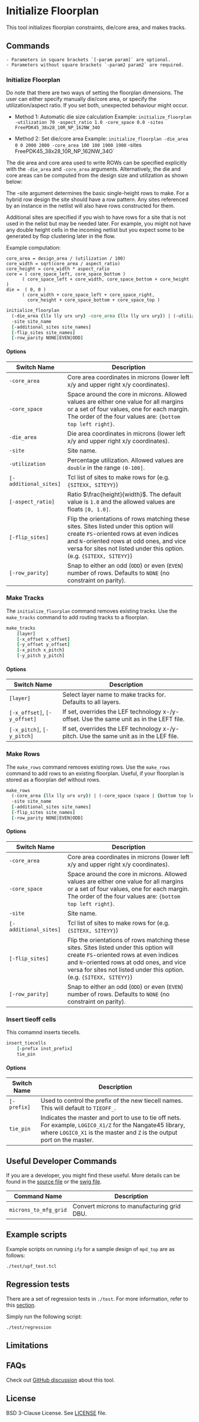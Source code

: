# Initialize Floorplan

This tool initializes floorplan constraints, die/core area, and makes tracks. 

## Commands

```{note}
- Parameters in square brackets `[-param param]` are optional.
- Parameters without square brackets `-param2 param2` are required.
```

### Initialize Floorplan

Do note that there are two ways of setting the floorplan dimensions.
The user can either specify manually die/core area, or
specify the utilization/aspect ratio. If you set both, 
unexpected behaviour might occur.

- Method 1: Automatic die size calculation
Example: `initialize_floorplan -utilization 70 -aspect_ratio 1.0 -core_space 0.0 -sites FreePDK45_38x28_10R_NP_162NW_34O`

- Method 2: Set die/core area
Example: `initialize_floorplan -die_area 0 0 2000 2000 -core_area 100 100 1900 1900` -sites FreePDK45_38x28_10R_NP_162NW_34O`

The die area and core area used to write ROWs can be specified explicitly
with the `-die_area` and `-core_area` arguments. Alternatively, the die and
core areas can be computed from the design size and utilization as shown below:

The -site argument determines the basic single-height rows to make.
For a hybrid row design the site should have a row pattern.  Any sites
referenced by an instance in the netlist will also have rows
constructed for them.

Additional sites are specified if you wish to have rows for a site
that is not used in the nelist but may be needed later.  For example,
you might not have any double height cells in the incoming netlist but
you expect some to be generated by flop clustering later in the flow.

Example computation:

```
core_area = design_area / (utilization / 100)
core_width = sqrt(core_area / aspect_ratio)
core_height = core_width * aspect_ratio
core = ( core_space_left, core_space_bottom )
      ( core_space_left + core_width, core_space_bottom + core_height )
die =  ( 0, 0 )
      ( core_width + core_space_left + core_space_right,
        core_height + core_space_bottom + core_space_top )
```


```tcl
initialize_floorplan
  (-die_area {llx lly urx ury} -core_area {llx lly urx ury}) | (-utilization util -core_space (space | {bottom top left right}) [-aspect_ratio ratio])
  -site site_name
  [-additional_sites site_names]
  [-flip_sites site_names]
  [-row_parity NONE|EVEN|ODD]
```

#### Options

| Switch Name | Description |
| ----- | ----- |
| `-core_area` | Core area coordinates in microns (lower left x/y and upper right x/y coordinates). |
| `-core_space` | Space around the core in microns. Allowed values are either one value for all margins or a set of four values, one for each margin. The order of the four values are: `{bottom top left right}`. |
| `-die_area` | Die area coordinates in microns (lower left x/y and upper right x/y coordinates). |
| `-site` | Site name. |
| `-utilization` | Percentage utilization. Allowed values are `double` in the range `(0-100]`. |
| `[-additional_sites]` | Tcl list of sites to make rows for (e.g. `{SITEXX, SITEYY}`) |
| `[-aspect_ratio]` | Ratio $\frac{height}{width}$. The default value is `1.0` and the allowed values are floats `[0, 1.0]`. |
| `[-flip_sites]` | Flip the orientations of rows matching these sites. Sites listed under this option will create `FS`-oriented rows at even indices and `N`-oriented rows at odd ones, and vice versa for sites not listed under this option. (e.g. `{SITEXX, SITEYY}`) |
| `[-row_parity]` | Snap to either an odd (`ODD`) or even (`EVEN`) number of rows. Defaults to `NONE` (no constraint on parity). |

### Make Tracks

The `initialize_floorplan` command removes existing tracks. 
Use the `make_tracks` command to add routing tracks to a floorplan.

```tcl
make_tracks 
    [layer]
    [-x_offset x_offset]
    [-y_offset y_offset]
    [-x_pitch x_pitch]
    [-y_pitch y_pitch]
```

#### Options

| Switch Name | Description |
| ----- | ----- |
| `[layer]` | Select layer name to make tracks for. Defaults to all layers. |
| `[-x_offset]`, `[-y_offset]` | If set, overrides the LEF technology x-/y- offset. Use the same unit as in the LEFT file. |
| `[-x_pitch]`, `[-y_pitch]` | If set, overrides the LEF technology x-/y- pitch. Use the same unit as in the LEF file. |

### Make Rows

The `make_rows` command removes existing rows. 
Use the `make_rows` command to add rows to an existing floorplan. Useful,
if your floorplan is stored as a floorplan def without rows.

```tcl
make_rows
  (-core_area {llx lly urx ury}) | (-core_space (space | {bottom top left right}))
  -site site_name
  [-additional_sites site_names]
  [-flip_sites site_names]
  [-row_parity NONE|EVEN|ODD]
```

#### Options


| Switch Name | Description |
| ----- | ----- |
| `-core_area` | Core area coordinates in microns (lower left x/y and upper right x/y coordinates). |
| `-core_space` | Space around the core in microns. Allowed values are either one value for all margins or a set of four values, one for each margin. The order of the four values are: `{bottom top left right}`. |
| `-site` | Site name. |
| `[-additional_sites]` | Tcl list of sites to make rows for (e.g. `{SITEXX, SITEYY}`) |
| `[-flip_sites]` | Flip the orientations of rows matching these sites. Sites listed under this option will create `FS`-oriented rows at even indices and `N`-oriented rows at odd ones, and vice versa for sites not listed under this option. (e.g. `{SITEXX, SITEYY}`) |
| `[-row_parity]` | Snap to either an odd (`ODD`) or even (`EVEN`) number of rows. Defaults to `NONE` (no constraint on parity). |

### Insert tieoff cells

This comamnd inserts tiecells.

```tcl
insert_tiecells 
    [-prefix inst_prefix]
    tie_pin
```

#### Options

| Switch Name | Description |
| ----- | ----- |
| `[-prefix]` | Used to control the prefix of the new tiecell names. This will default to `TIEOFF_`. |
| `tie_pin` | Indicates the master and port to use to tie off nets. For example, `LOGIC0_X1/Z` for the Nangate45 library, where `LOGIC0_X1` is the master and `Z` is the output port on the master. |

## Useful Developer Commands

If you are a developer, you might find these useful. More details can be found in the [source file](./src/InitFloorplan.cc) or the [swig file](./src/InitFloorPlan.i).

| Command Name | Description |
| ----- | ----- |
| `microns_to_mfg_grid` | Convert microns to manufacturing grid DBU. |

## Example scripts

Example scripts on running `ifp` for a sample design of `mpd_top` are as follows:

```
./test/upf_test.tcl
```

## Regression tests

There are a set of regression tests in `./test`. For more information, refer to this [section](../../README.md#regression-tests).

Simply run the following script:

```shell
./test/regression
```

## Limitations

## FAQs

Check out
[GitHub discussion](https://github.com/The-OpenROAD-Project/OpenROAD/discussions/categories/q-a?discussions_q=category%3AQ%26A+ifp+in%3Atitle)
about this tool.

## License

BSD 3-Clause License. See [LICENSE](LICENSE) file.
